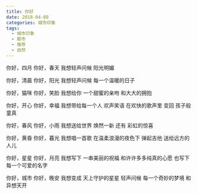 ```yaml
---
title: 你好
date: 2018-04-08
categories: 城市印象
tags:
  - 城市印象
  - 都市
  - 推荐
  - 自然
---
```


你好，四月 
你好，春天 
我想轻声问候 
阳光明媚
<!--more-->
你好，清晨 
你好，阳光 
我想轻声问候 
每一个温暖的日子

你好，猫咪 
你好，笑脸 
我想给你 
一个甜蜜的亲吻 
和大大的拥抱

你好，开心 
你好，幸福 
我想带给每一个人 
欢声笑语 
在欢快的歌声里 
变回
孩子般童真

你好，春风 
你好，小雨
我想送给世界 
焕然一新 
还有 
彩虹的惊喜

你好，黄昏 
你好，暮光 
我想唱一首歌 
在温柔浪漫的夜色下 
弹起吉他 
送给远方的人儿

你好，星星 
你好，月亮
我想写下 
一串美丽的祝福 
和许许多多纯真的心愿 
也写下 
每一个可爱的名字

你好，城市 
你好，晚安 
我想变成 
天上守护的星星 
轻声问候 
每一个奇妙的梦境 
和异想天开